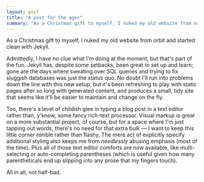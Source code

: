 ```yaml
---
layout: post
title: "A post for the ages"
summary: "As a Christmas gift to myself, I nuked my old website from orbit and started clean with Jekyll."
---
```

As a Christmas gift to myself, I nuked my old website from orbit and started clean with Jekyll.

Admittedly, I have *no* clue what I'm doing at the moment, but that's part of the fun. Jekyll has, despite some setbacks, been great to set up and learn; gone are the days where sweating over SQL queries and trying to fix sluggish databases was just the status quo. No doubt I'll run into problems down the line with this new setup, but it's been refreshing to play with static pages after so long with generated content, and produces a small, tidy site that seems like it'll be easier to maintain and change on the fly.

Too, there's a level of childish glee in typing a blog post in a text editor rather than, y'know, some fancy rich-text processor. Visual markup is great on a more substantial project, of course, but for a space where I'm just tapping out words, there's no need for that extra bulk &mdash; I want to keep this little corner nimble rather than flashy. The mere act of explicitly specify additional styling also keeps me from *needlessly* abusing emphasis (most of the time). Plus all of those text editor comforts are now available, like multi-selecting or auto-completing parentheses (which is useful given how many parentheticals end up slipping into any prose that my fingers touch).

All in all, not half-bad.